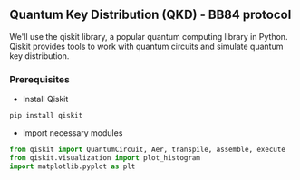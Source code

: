 ## Quantum Key Distribution  (QKD) - BB84 protocol

We'll use the qiskit library, a popular quantum computing library in Python. Qiskit provides tools to work with quantum circuits and simulate quantum key distribution.

### Prerequisites
- Install Qiskit
```python
pip install qiskit
```
- Import necessary modules
```python
from qiskit import QuantumCircuit, Aer, transpile, assemble, execute
from qiskit.visualization import plot_histogram
import matplotlib.pyplot as plt
```
 

